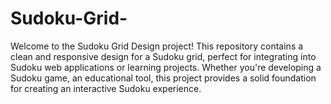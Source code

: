 # Sudoku-Grid-
Welcome to the Sudoku Grid Design project! This repository contains a clean and responsive design for a Sudoku grid, perfect for integrating into Sudoku web applications or learning projects. Whether you're developing a Sudoku game, an educational tool, this project provides a solid foundation for creating an interactive Sudoku experience.
